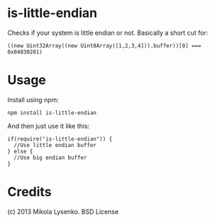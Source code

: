 is-little-endian
================
Checks if your system is little endian or not.  Basically a short cut for:

    ((new Uint32Array((new Uint8Array([1,2,3,4])).buffer))[0] === 0x04030201)

Usage
=====
Install using npm:
    
    npm install is-little-endian
    
And then just use it like this:

    if(require("is-little-endian")) {
      //Use little endian buffer
    } else {
      //Use big endian buffer
    }

Credits
=======
(c) 2013 Mikola Lysenko. BSD License
